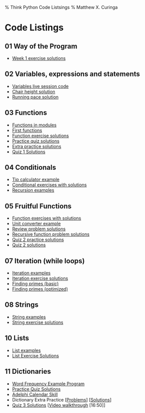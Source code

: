 % Think Python Code Listsings
% Matthew X. Curinga

<style>
footer {display: none}
</style>

<!--
This syllabus was created for
the Educational Technology Program
at Adelphi University:
http://education.adelphi.edu
copyright 2020 Matthew X. Curinga
http://matt.curinga.com
This work is licensed under the Creative Commons Attribution-ShareAlike 3.0 Unported License.
To view a copy of this license, visit http://creativecommons.org/licenses/by-sa/3.0/ or send
a letter to Creative Commons, 444 Castro Street, Suite 900, Mountain View, California, 94041, USA.
We ask, but do not require, that attribution includes a link to our websites (above).
version: 2.1
Based on work available here: https://github.com/mcuringa/adelphi-ed-tech-courses
-->

Code Listings
=============

01 Way of the Program
---------------------
- [Week 1 exercise solutions](https://repl.it/@mcuringa/Week1Exercises)

02 Variables, expressions and statements
----------------------------------------
- [Variables live session code](https://repl.it/@mcuringa/04-Live-Lab-1)
- [Chair height solution](https://repl.it/@mcuringa/01-Chair-problem)
- [Running pace solution](https://repl.it/@mcuringa/01-Chair-problem)

03 Functions
------------
- [Functions in modules](https://repl.it/@mcuringa/Modules)
- [First functions](https://repl.it/@mcuringa/First-Function)
- [Function exercise solutions](https://repl.it/@mcuringa/Chapter-2-Solutions)
- [Practice quiz solutions](https://repl.it/@mcuringa/Practice-Quiz-1-solutions)
- [Extra practice solutions](https://repl.it/@mcuringa/Practice-Quiz-1-solutions)
- [Quiz 1 Solutions](https://repl.it/@mcuringa/Quiz-1-Solutons)

04 Conditionals
---------------
- [Tip calculator example](https://repl.it/@mcuringa/tips-conditionals)
- [Conditional exercises with solutions](https://repl.it/@mcuringa/conditional-exercsies)
- [Recursion examples](https://repl.it/@mcuringa/recursion-examples)


05 Fruitful Functions
---------------------
- [Function exercises with solutions](https://repl.it/@mcuringa/function-exercsies)
- [Unit converter example](https://repl.it/@mcuringa/units-full)
- [Review problem solutions](https://repl.it/@mcuringa/fruitful-func-review-solutions)
- [Recursive function problem solutions](https://repl.it/@mcuringa/fruitful-func-review-solutions-harder)
- [Quiz 2 practice solutions](https://repl.it/@mcuringa/Quiz-2-Practice-Solutions)
- [Quiz 2 solutions](https://repl.it/@mcuringa/06-Quiz-2-Solutions)

07 Iteration (while loops)
--------------------------
- [Iteration examples](https://repl.it/@mcuringa/iteration-examples)
- [Iteration exercise solutions](https://repl.it/@mcuringa/iteration-exercises-solutions)
- [Finding primes (basic)](https://repl.it/@mcuringa/finding-primes)
- [Finding primes (optimized)](https://repl.it/@mcuringa/finding-primes-optimized)

08 Strings
----------
- [String examples](https://repl.it/@mcuringa/Python-String-Examples)
- [String exercise solutions](https://repl.it/@mcuringa/String-Exercise-Solutions)

10 Lists
--------
- [List examples](https://repl.it/@mcuringa/List-Examples)
- [List Exercise Solutions](https://repl.it/@mcuringa/list-exercise-solutions#main.py)

11 Dictionaries
---------------
- [Word Frequency Example Program](https://repl.it/@mcuringa/word-counts#main.py)
- [Practice Quiz Solutions](https://repl.it/@mcuringa/quiz3-practice-solutions)
- [Adelphi Calendar Skill](https://github.com/mcuringa/au-cal-skill)
- Dictionary Extra Practice [[Problems](https://repl.it/@mcuringa/quiz3-extra-practice)] [[Solutions](https://repl.it/@mcuringa/quiz3-extra-practice-solutions)]
- [Quiz 3 Solutions](https://repl.it/@mcuringa/Quiz-3-Solutions) [[Video walkthrough](https://www.youtube.com/watch?v=70AJcEykYnk) [16:50]]
